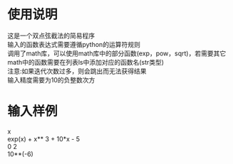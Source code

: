 # 使用说明
这是一个双点弦截法的简易程序  
输入的函数表达式需要遵循python的运算符规则  
调用了math库，可以使用math库中的部分函数(exp，pow，sqrt)，若需要其它math中的函数需要在列表ls中添加对应的函数名(str类型)  
注意:如果迭代次数过多，则会跳出而无法获得结果  
    输入精度需要为10的负整数次方
# 输入样例
x  
exp(x) + x** 3 + 10*x - 5  
0 2  
10**(-6)
